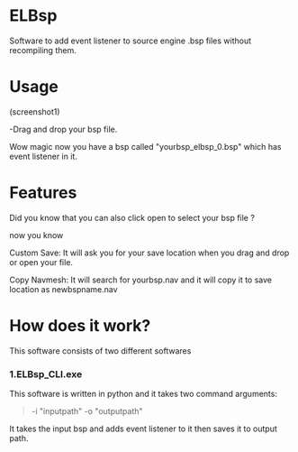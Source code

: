 # ELBsp
Software to add event listener to source engine .bsp files without recompiling them.

# Usage

(screenshot1)

-Drag and drop your bsp file.

Wow magic now you have a bsp called "yourbsp_elbsp_0.bsp" which has event listener in it.

# Features

Did you know that you can also click open to select your bsp file ?

now you know

Custom Save: It will ask you for your save location when you drag and drop or open your file.

Copy Navmesh: It will search for yourbsp.nav and it will copy it to save location as newbspname.nav

# How does it work?

This software consists of two different softwares

### 1.ELBsp_CLI.exe

This software is written in python and it takes two command arguments:

> -i "inputpath" -o "outputpath"

It takes the input bsp and adds event listener to it then saves it to output path.
